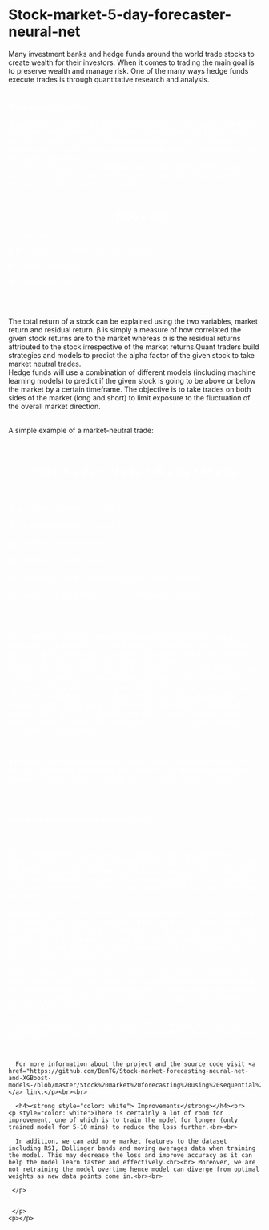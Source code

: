 # Stock-market-5-day-forecaster-neural-net


     
Many investment banks and hedge funds around the world trade stocks to create wealth for their investors. When it comes to trading the main goal is to preserve wealth and manage risk. One of the many ways hedge funds execute trades is through quantitative research and analysis.<br><br>
    <h4><strong style="color: white"> Staying market neutral</strong></h4>
    <p style="color: white">Quantitative traders use data to make predictions. This is usually carried out by making simple models to capture the markets state and forecast trends based on historical patterns. Quants find patterns in these historical datasets and make risk-adjusted statistical bets based on the patterns and behaviour of the market.<br>
A simple model such as the Capital Asset Pricing Model (CAPM) can be used to describe the relationship between systematic risk and expected return of a stock to help execute a trade.
</p>

<math>
  <h2 style="color: white ; text-align:center"><strong>r =  βr(t) + α(t)</strong></h2>
  <p style="color: white ; text-align:left"> <strong>r</strong>= Total returns</p>
  <p style="color: white ; text-align:left"> <strong>βr(t)</strong>= stock return attributed to the market</p>
  <p style="color: white ; text-align:left"> <strong>β</strong>= market correlation</p>
  <p style="color: white ; text-align:left"> <strong>α</strong>= alpha (residual)</p>
</math><br><br>





The total return of a stock can be explained using the two variables, market return and residual return. β is simply a measure of how correlated the given stock returns are to the market whereas α is the residual returns attributed to the stock irrespective of the market returns.Quant traders build strategies and models to predict the alpha factor of the given stock to take market neutral trades. <br> 
Hedge funds will use a combination of different models (including machine learning models) to predict if the given stock is going to be above or below the market by a certain timeframe. The objective is to take trades on both sides of the market (long and short) to limit exposure to the fluctuation of the overall market direction.<br><br>

A simple example of a market-neutral trade:<br><br>

<math>
  <h2 style="color: white ; text-align:center"><strong>r(p)=  W <sub>A</sub>  β<sub>A</sub> + W <sub>B</sub>  β<sub>B</sub>  +   W <sub>A</sub>  α<sub>A</sub> + W <sub>B</sub>  α<sub>B</sub>  </strong></h2><br>
  <p style="color: white ; text-align:left"> <strong>W <sub>A</sub> </strong>= Weight allocation of stock A </p>
  <p style="color: white ; text-align:left"> <strong>W <sub>B</sub> </strong>= Weight allocation of stock B</p>
  <p style="color: white ; text-align:left"> <strong> β<sub>A</sub></strong>= market correlation of stock A</p>
   <p style="color: white ; text-align:left"> <strong> β<sub>A</sub></strong>= market correlation of stock B</p>
    <p style="color: white ; text-align:left"> <strong> α<sub>A</sub></strong>= Returns of stock A irrespective of the market (residual)</p>
    <p style="color: white ; text-align:left"> <strong> α<sub>B</sub></strong>= Returns of stock B irrespective of the market (residual)</p>

</math><br><br>

 <p style="color: white">Let assume our predictive model is forecasting that stock A is going to increase by 1% above the market. To take a neutral trade we would have to find a stock that is inversely correlated to the market. As a result, we find that stock B will be trading -0.5% below the market. Since we cannot change the β values of the stock we would have to adjust the weighting (W A & W B) accordingly to reduce market exposure to zero in the first two variables. For this specific example if stock A has βA=1 and stock B is βB=-1 , then W B would have to be 4 whenever W A is 2. Consequently, the expected return r(p) is going to derive solely from the last 2 variables in equation (W A αA + W B αB) and hence will be neutral from the overall market returns. The trade will only be successful if the alpha factors are correct that was modelled.</p><br>

 <p style="color: white">It is important to realise that hedge funds spend a substantial amount of money constructing, developing and improving the predictive models since inaccuracy in the model can lead to a considerable amount of losses. </p><br><br>

 <h4><strong style="color: white"> How does the model in the webapp work?</strong></h4><br>
    <p style="color: white">TThe model behind the web app is a neural net supervised machine learning model, which has been trained with 5 years of historical data of all the SP500 companies. The feature sets it was trained on are the daily  Open, High, Low, Adjusted Close values. By receiving the daily feature sets  (from yahoo finance) the model forecasts the upcoming 5th-day value to indicate the trend of the stock.<br><br>
      Back-propagation is the essence of neural net training. It is the practice of fine-tuning the weights of a neural net based on the error rate to capture the patterns and relationships of the data set. The user does not necessarily need to specify what patterns to look for. Once the model architecture has been constructed and the learning parameters have been adjusted, the neural network learns on its own.<br><br>
      Since our data is relatively small we used a simple model architecture of 2 hidden layers with 5 dense nodes. The activation function we have used is relu (rectified linear unit). By stacking several of these dense nodes we can create a higher order of polynomials which help capture more complex patterns of the dataset. <br><br>
      The data was split 67% for training and 33% for testing. We trained our small dataset for 3 epochs for which we measured the mean squared error to be ~19%.<br><br>

      For more information about the project and the source code visit <a href="https://github.com/BemTG/Stock-market-forecasting-neural-net-and-XGBoost-models-/blob/master/Stock%20market%20forecasting%20using%20sequential%20neural%20net%20model.ipynb">github </a> link.</p><br><br>

      <h4><strong style="color: white"> Improvements</strong></h4><br>
    <p style="color: white">There is certainly a lot of room for improvement, one of which is to train the model for longer (only trained model for 5-10 mins) to reduce the loss further.<br><br>

      In addition, we can add more market features to the dataset including RSI, Bollinger bands and moving averages data when training the model. This may decrease the loss and improve accuracy as it can help the model learn faster and effectively.<br><br> Moreover, we are not retraining the model overtime hence model can diverge from optimal weights as new data points come in.<br><br>













  </p>


     </p>


     </p>
    <p></p>
  </div>
</div>
